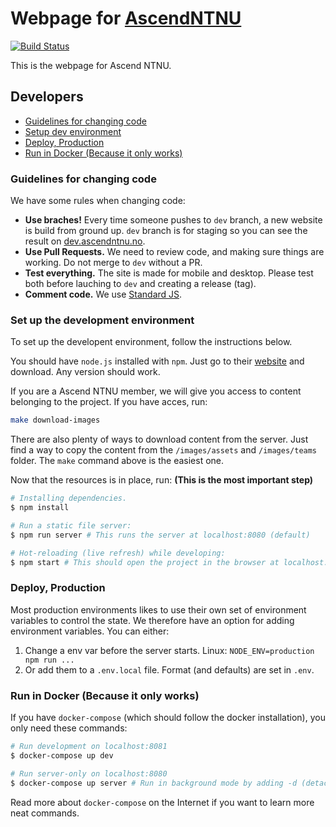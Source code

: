 # Webpage for [AscendNTNU](http://ascendntnu.no)

[![Build Status](https://drone.ascendntnu.no/api/badges/AscendNTNU/ascendntnu-web/status.svg)](https://drone.ascendntnu.no/AscendNTNU/ascendntnu-web)

This is the webpage for Ascend NTNU.

## Developers

- [Guidelines for changing code](#guidelines-for-changing-code)
- [Setup dev environment](#set-up-the-dev-environment)
- [Deploy, Production](#deploy-production)
- [Run in Docker (Because it only works)](#run-in-docker-because-it-only-works)

### Guidelines for changing code

We have some rules when changing code:
- **Use braches!** Every time someone pushes to `dev` branch, a new website is build from ground up. `dev` branch is for staging so you can see the result on [dev.ascendntnu.no](https://dev.ascendntnu.no).
- **Use Pull Requests.** We need to review code, and making sure things are working. Do not merge to `dev` without a PR.
- **Test everything.** The site is made for mobile and desktop. Please test both before lauching to `dev` and creating a release (tag).
- **Comment code.** We use [Standard JS](https://standardjs.com/).

### Set up the development environment

To set up the developent environment, follow the instructions below.

You should have `node.js` installed with `npm`. Just go to their [website](https://nodejs.org) and download. Any version should work.

If you are a Ascend NTNU member, we will give you access to content belonging to the project. If you have acces, run:

```bash
make download-images
```

There are also plenty of ways to download content from the server. Just find a way to copy the content from the `/images/assets` and `/images/teams` folder. The `make` command above is the easiest one.

Now that the resources is in place, run: **(This is the most important step)**

```bash
# Installing dependencies.
$ npm install

# Run a static file server:
$ npm run server # This runs the server at localhost:8080 (default)

# Hot-reloading (live refresh) while developing:
$ npm start # This should open the project in the browser at localhost:8081 (default)
```

### Deploy, Production

Most production environments likes to use their own set of environment variables to control the state. We therefore have an option for adding environment variables. You can either:

1. Change a env var before the server starts. Linux: `NODE_ENV=production npm run ...`
2. Or add them to a `.env.local` file. Format (and defaults) are set in `.env`.

### Run in Docker (Because it only works)

If you have `docker-compose` (which should follow the docker installation), you only need these commands:

```bash
# Run development on localhost:8081
$ docker-compose up dev

# Run server-only on localhost:8080
$ docker-compose up server # Run in background mode by adding -d (detach).
```

Read more about `docker-compose` on the Internet if you want to learn more neat commands.
